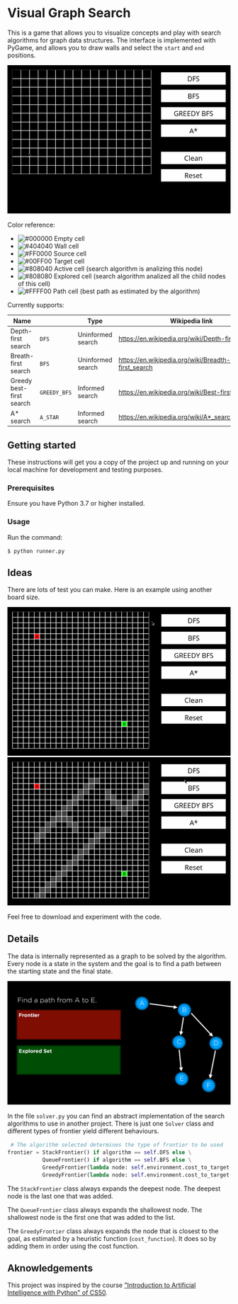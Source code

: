 # Visual Graph Search

This is a game that allows you to visualize concepts and play with search algorithms for graph data structures.
The interface is implemented with PyGame, and allows you to draw walls and select the `start` and `end` positions.


![](images/demo.gif)

Color reference:

- ![#000000](https://via.placeholder.com/15/000000/000000?text=+) Empty cell
- ![#404040](https://via.placeholder.com/15/404040/000000?text=+) Wall cell
- ![#FF0000](https://via.placeholder.com/15/ff0000/000000?text=+) Source cell
- ![#00FF00](https://via.placeholder.com/15/00ff00/000000?text=+) Target cell
- ![#808040](https://via.placeholder.com/15/808040/000000?text=+) Active cell (search algorithm is analizing this node)
- ![#808080](https://via.placeholder.com/15/808080/000000?text=+) Explored cell (search algorithm analized all the child nodes of this cell)
- ![#FFFF00](https://via.placeholder.com/15/ffff00/000000?text=+) Path cell (best path as estimated by the algorithm)

Currently supports:

| Name                     |              | Type              | Wikipedia link                                      |
|--------------------------|--------------|-------------------|-----------------------------------------------------|
| Depth-first search       | `DFS`        | Uninformed search | https://en.wikipedia.org/wiki/Depth-first_search    |
| Breath-first search      | `BFS`        | Uninformed search | https://en.wikipedia.org/wiki/Breadth-first_search  |
| Greedy best-first search | `GREEDY_BFS` | Informed search   | https://en.wikipedia.org/wiki/Best-first_search     |
| A* search                | `A_STAR`     | Informed search   | https://en.wikipedia.org/wiki/A*_search_algorithm   |

## Getting started

These instructions will get you a copy of the project up and running on your local machine for development and testing purposes.

### Prerequisites

Ensure you have Python 3.7 or higher installed.



### Usage

Run the command:
```
$ python runner.py
```

## Ideas

There are lots of test you can make. Here is an example using another board size.

![](images/no_wall.gif)
![](images/wall.gif)

Feel free to download and experiment with the code. 

## Details

The data is internally represented as a graph to be solved by the algorithm.
Every node is a state in the system and the goal is to find a path between the starting state and the final state.

![](images/graph.png)

In the file `solver.py` you can find an abstract implementation of the search algorithms to use in another project.
There is just one `Solver` class and different types of frontier yield different behaviours.

```python
 # The algorithm selected determines the type of frontier to be used
frontier = StackFrontier() if algorithm == self.DFS else \
           QueueFrontier() if algorithm == self.BFS else \
           GreedyFrontier(lambda node: self.environment.cost_to_target(node.state)) if algorithm == self.GREEDY_BFS else \
           GreedyFrontier(lambda node: self.environment.cost_to_target(node.state) + node.cost_from_source)
```

The `StackFrontier` class always expands the deepest node. The deepest node is the last one that was added.

The `QueueFrontier` class always expands the shallowest node. The shallowest node is the first one that was added to the list.

The `GreedyFrontier` class always expands the node that is closest to the goal, as estimated by a heuristic function (`cost_function`).
It does so by adding them in order using the cost function.

## Aknowledgements

This project was inspired by the course ["Introduction to Artificial Intelligence with Python" of CS50](https://cs50.harvard.edu/ai/2020/).
